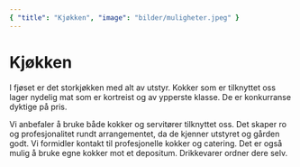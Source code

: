 ```yaml
---
{ "title": "Kjøkken", "image": "bilder/muligheter.jpeg" }
---
```


# Kjøkken

I fjøset er det storkjøkken med alt av utstyr. Kokker som er tilknyttet oss lager nydelig mat som er kortreist og av ypperste klasse. De er konkurranse dyktige på pris.

Vi anbefaler å bruke både kokker og servitører tilknyttet oss. Det skaper ro og profesjonalitet rundt arrangementet, da de kjenner utstyret og gården godt. Vi formidler kontakt til profesjonelle kokker og catering. Det er også mulig å bruke egne kokker mot et depositum. Drikkevarer ordner dere selv.
